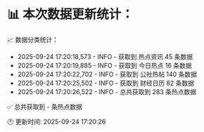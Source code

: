 📊 本次数据更新统计：
==========================

📈 数据分类统计：
- 2025-09-24 17:20:18,573 - INFO - 获取到 热点资讯 45 条数据
- 2025-09-24 17:20:19,885 - INFO - 获取到 今日热点 16 条数据
- 2025-09-24 17:20:22,702 - INFO - 获取到 公社热帖 140 条数据
- 2025-09-24 17:20:25,502 - INFO - 获取到 财经日历 82 条数据
- 2025-09-24 17:20:26,522 - INFO - 总共获取到 283 条热点数据

✅ 总共获取到 - 条热点数据

🕐 更新时间: 2025-09-24 17:20:26
